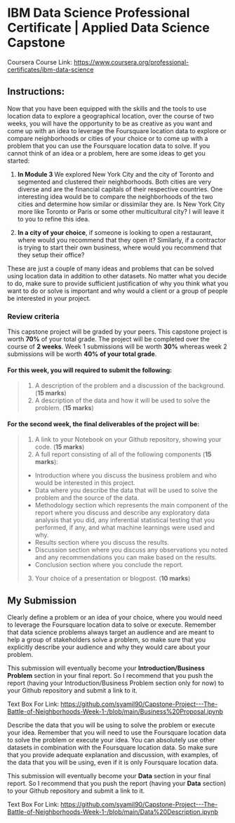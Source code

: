 # IBM Data Science Professional Certificate | Applied Data Science Capstone
Coursera Course Link: https://www.coursera.org/professional-certificates/ibm-data-science 

## Instructions: 
Now that you have been equipped with the skills and the tools to use location data to explore a geographical location, over the course of two weeks, you will have the opportunity to be as creative as you want and come up with an idea to leverage the Foursquare location data to explore or compare neighborhoods or cities of your choice or to come up with a problem that you can use the Foursquare location data to solve. If you cannot think of an idea or a problem, here are some ideas to get you started:

1. **In Module 3** We explored New York City and the city of Toronto and segmented and clustered their neighborhoods. Both cities are very diverse and are the financial capitals of their respective countries. One interesting idea would be to compare the neighborhoods of the two cities and determine how similar or dissimilar they are. Is New York City more like Toronto or Paris or some other multicultural city? I will leave it to you to refine this idea.

2. **In a city of your choice**, if someone is looking to open a restaurant, where would you recommend that they open it? 
Similarly, if a contractor is trying to start their own business, where would you recommend that they setup their office?

These are just a couple of many ideas and problems that can be solved using location data in addition to other datasets. No matter what you decide to do, make sure to provide sufficient justification of why you think what you want to do or solve is important and why would a client or a group of people be interested in your project.

### Review criteria
This capstone project will be graded by your peers. This capstone project is worth **70%** of your total grade. The project will be completed over the course of **2 weeks**. Week 1 submissions will be worth **30%** whereas week 2 submissions will be worth **40% of your total grade**.

#### For this week, you will required to submit the following:
> 1. A description of the problem and a discussion of the background. (**15 marks**)
> 2. A description of the data and how it will be used to solve the problem. (**15 marks**)

#### For the second week, the final deliverables of the project will be:
> 1. A link to your Notebook on your Github repository, showing your code. (**15 marks**)
> 2. A full report consisting of all of the following components (**15 marks**):
  > - Introduction where you discuss the business problem and who would be interested in this project.
  > - Data where you describe the data that will be used to solve the problem and the source of the data.
  > - Methodology section which represents the main component of the report where you discuss and describe any exploratory data analysis that you did, any inferential statistical testing that you performed, if any, and what machine learnings were used and why.
  > - Results section where you discuss the results.
  > - Discussion section where you discuss any observations you noted and any recommendations you can make based on the results.
  > - Conclusion section where you conclude the report.
> 3. Your choice of a presentation or blogpost. (**10 marks**)


## My Submission
Clearly define a problem or an idea of your choice, where you would need to leverage the Foursquare location data to solve or execute. Remember that data science problems always target an audience and are meant to help a group of stakeholders solve a problem, so make sure that you explicitly describe your audience and why they would care about your problem.

This submission will eventually become your **Introduction/Business Problem** section in your final report. So I recommend that you push the report (having your Introduction/Business Problem section only for now) to your Github repository and submit a link to it.

Text Box For Link: https://github.com/syamil90/Capstone-Project---The-Battle-of-Neighborhoods-Week-1-/blob/main/Business%20Proposal.ipynb

Describe the data that you will be using to solve the problem or execute your idea. Remember that you will need to use the Foursquare location data to solve the problem or execute your idea. You can absolutely use other datasets in combination with the Foursquare location data. So make sure that you provide adequate explanation and discussion, with examples, of the data that you will be using, even if it is only Foursquare location data.

This submission will eventually become your **Data** section in your final report. So I recommend that you push the report (having your **Data** section) to your Github repository and submit a link to it.

Text Box For Link: https://github.com/syamil90/Capstone-Project---The-Battle-of-Neighborhoods-Week-1-/blob/main/Data%20Description.ipynb
